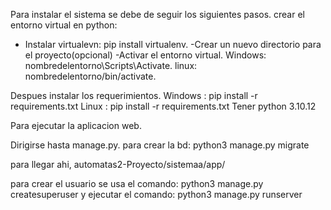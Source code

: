 Para instalar el sistema se debe de seguir los siguientes pasos.
crear el entorno virtual en python:
- Instalar virtualevn: pip install virtualenv.
-Crear un nuevo directorio para el proyecto(opcional)
-Activar el entorno virtual.
Windows: nombredelentorno\Scripts\Activate.
linux: nombredelentorno/bin/activate.

Despues instalar los requerimientos.
Windows : pip install -r requirements.txt
Linux : pip install -r requirements.txt
Tener python 3.10.12



Para ejecutar la aplicacion web.

Dirigirse hasta manage.py.
para crear la bd: python3 manage.py migrate

para llegar ahi, automatas2-Proyecto/sistemaa/app/

para crear el usuario se usa el comando: python3 manage.py createsuperuser
y ejecutar el comando: python3 manage.py runserver




